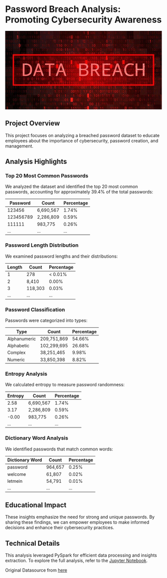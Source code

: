 # Password Breach Analysis: Promoting Cybersecurity Awareness

![Security](https://github.com/eman1369a/Pet-Projects/blob/main/Password%20Breach%20Analysis/2020-Data-Breaches-800x400-1.jpg)

## Project Overview

This project focuses on analyzing a breached password dataset to educate employees about the importance of cybersecurity, password creation, and management.

## Analysis Highlights

### Top 20 Most Common Passwords

We analyzed the dataset and identified the top 20 most common passwords, accounting for approximately 39.4% of the total passwords:

| Password   | Count     | Percentage  |
|------------|-----------|-------------|
| 123456     | 6,690,567 | 1.74%       |
| 123456789  | 2,286,809 | 0.59%       |
| 111111     |   983,775 | 0.26%       |
| ...        |   ...     | ...         |

### Password Length Distribution

We examined password lengths and their distributions:

| Length | Count         | Percentage  |
|--------|---------------|-------------|
| 1      |         278   | < 0.01%     |
| 2      |       8,410   | 0.00%       |
| 3      |     118,303   | 0.03%       |
| ...    |     ...       | ...         |

### Password Classification

Passwords were categorized into types:

| Type         | Count         | Percentage  |
|--------------|---------------|-------------|
| Alphanumeric | 209,751,869   | 54.66%      |
| Alphabetic   | 102,299,695   | 26.68%      |
| Complex      |  38,251,465   | 9.98%       |
| Numeric      |  33,850,398   | 8.82%       |

### Entropy Analysis

We calculated entropy to measure password randomness:

| Entropy    | Count         | Percentage  |
|------------|---------------|-------------|
| 2.58       | 6,690,567     | 1.74%       |
| 3.17       | 2,286,809     | 0.59%       |
| -0.00      |   983,775     | 0.26%       |
| ...        | ...           | ...         |

### Dictionary Word Analysis

We identified passwords that match common words:

| Dictionary Word | Count      | Percentage  |
|-----------------|------------|-------------|
| password        | 964,657    | 0.25%       |
| welcome         |  61,807    | 0.02%       |
| letmein         |  54,791    | 0.01%       |
| ...             | ...        | ...         |

## Educational Impact

These insights emphasize the need for strong and unique passwords. By sharing these findings, we can empower employees to make informed decisions and enhance their cybersecurity practices.

## Technical Details

This analysis leveraged PySpark for efficient data processing and insights extraction. To explore the full analysis, refer to the [Jupyter Notebook](PySparks_MostCommonPasswords.ipynb).

Original Datasource from [here](https://web.archive.org/web/20200501154512/https://gist.github.com/scottlinux/9a3b11257ac575e4f71de811322ce6b3)

